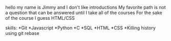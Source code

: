 hello my name is Jimmy and I don't like introductions
My favorite path is not a question that can be answered until I take all of the courses
For the sake of the course I guess HTML/CSS

skills:
*Git
*Javascript
*Python
*C
*SQL
*HTML
*CSS
*Killing history using git rebase
